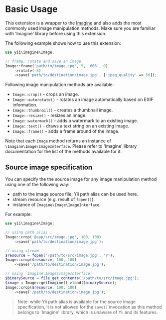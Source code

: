 Basic Usage
===========

This extension is a wrapper to the [Imagine](https://imagine.readthedocs.org/) and also adds the most commonly used
image manipulation methods. Make sure you are familiar with 'Imagine' library before using this extension.

The following example shows how to use this extension:

```php
use yii\imagine\Image;

// frame, rotate and save an image
Image::frame('path/to/image.jpg', 5, '666', 0)
    ->rotate(-8)
    ->save('path/to/destination/image.jpg', ['jpeg_quality' => 50]);
```

Following image manipulation methods are available:

- `Image::crop()` - crops an image.
- `Image::autorotate()` - rotates an image automatically based on EXIF information.
- `Image::thumbnail()` - creates a thumbnail image.
- `Image::resize()` - resizes an image.
- `Image::watermark()` - adds a watermark to an existing image.
- `Image::text()` - draws a text string on an existing image.
- `Image::frame()` - adds a frame around of the image.

Note that each `Image` method returns an instance of `\Imagine\Image\ImageInterface`.
Please refer to 'Imagine' library documentation for the list of the methods available for it.


## Source image specification

You can specify the the source image for any image manipulation method using one of the following way:

- path to the image source file, Yii path alias can be used here.
- stream resource (e.g. result of `fopen()`).
- instance of `Imagine\Image\ImageInterface`.

For example:

```php
use yii\imagine\Image;

// using path alias :
Image::crop('@app/src/image.jpg', 100, 100)
    ->save('path/to/destination/image.jpg');

// using stream
$resource = fopen('/path/to/src/image.jpg', 'r');
Image::crop($resource, 100, 100)
    ->save('/path/to/destination/image.jpg');

// using `Imagine\Image\ImageInterface`
$binarySource = file_get_contents('/path/to/src/image.jpg');
$image = Image::getImagine()->load($binarySource);
Image::crop($resource, 100, 100)
    ->save('/path/to/destination/image.jpg');
```

> Note: while Yii path alias is available for the source image specification, it is not allowed for
  the `save()` invocation as this method belongs to 'Imagine' library, which is unaware of Yii and its features.
